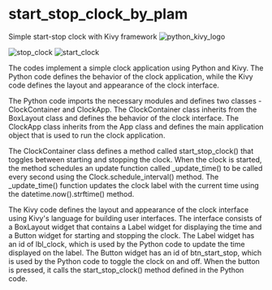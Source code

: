 # start_stop_clock_by_plam
Simple start-stop clock with Kivy framework
![python_kivy_logo](https://user-images.githubusercontent.com/117172634/230564441-446c4725-94ff-4c3d-aed7-b89380ba6123.jpg)


![stop_clock](https://user-images.githubusercontent.com/117172634/230563067-8e997689-0a00-4c5f-b6af-918778d91f08.JPG)
![start_clock](https://user-images.githubusercontent.com/117172634/230563064-30a992c9-6d2c-4348-b8a7-72df2a41c402.JPG)

The codes implement a simple clock application using Python and Kivy. The Python code defines the behavior of the clock application, while the Kivy code defines the layout and appearance of the clock interface.

The Python code imports the necessary modules and defines two classes - ClockContainer and ClockApp. The ClockContainer class inherits from the BoxLayout class and defines the behavior of the clock interface. The ClockApp class inherits from the App class and defines the main application object that is used to run the clock application.

The ClockContainer class defines a method called start_stop_clock() that toggles between starting and stopping the clock. When the clock is started, the method schedules an update function called _update_time() to be called every second using the Clock.schedule_interval() method. The _update_time() function updates the clock label with the current time using the datetime.now().strftime() method.

The Kivy code defines the layout and appearance of the clock interface using Kivy's language for building user interfaces. The interface consists of a BoxLayout widget that contains a Label widget for displaying the time and a Button widget for starting and stopping the clock. The Label widget has an id of lbl_clock, which is used by the Python code to update the time displayed on the label. The Button widget has an id of btn_start_stop, which is used by the Python code to toggle the clock on and off. When the button is pressed, it calls the start_stop_clock() method defined in the Python code.
